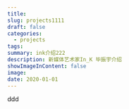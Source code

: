```yaml
---
title:
slug: projects1111
draft: false
categories:
  - projects
tags:
summary: ink介绍222
description: 新媒体艺术家In_K 毕振宇介绍
showImageInContent: false
image:
date: 2020-01-01
---
```

ddd